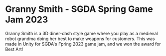 # Granny Smith - SGDA Spring Game Jam 2023

Granny Smith is a 3D diner-dash style game where you play as a medieval robot grandma doing her best to make weapons for customers. This was made in Unity for SGDA's Fpring 2023 game jam, and we won the award for Best Art!

